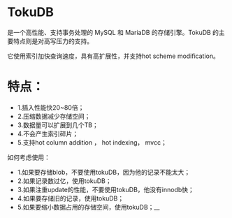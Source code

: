 # TokuDB 

是一个高性能、支持事务处理的 MySQL 和 MariaDB 的存储引擎。TokuDB 的主要特点则是对高写压力的支持。

它使用索引加快查询速度，具有高扩展性，并支持hot scheme modification。

# 特点：
+ 1.插入性能快20~80倍；
+ 2.压缩数据减少存储空间；
+ 3.数据量可以扩展到几个TB；
+ 4.不会产生索引碎片；
+ 5.支持hot column addition ， hot indexing， mvcc；

如何考虑使用：
+ 1.如果要存储blob，不要使用tokuDB，因为他的记录不能太大；
+ 2.如果记录数过亿，使用tokuDB；
+ 3.如果注重update的性能，不要使用tokuDB，他没有innodb快；
+ 4.如果要存储旧的记录，使用tokuDB；
+ 5.如果要缩小数据占用的存储空间，使用tokuDB；__